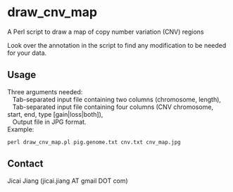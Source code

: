 # draw_cnv_map
A Perl script to draw a map of copy number variation (CNV) regions

Look over the annotation in the script to find any modification to be needed for your data.

## Usage
Three arguments needed:  
&nbsp;&nbsp;	Tab-separated input file containing two columns (chromosome, length),  
&nbsp;&nbsp;	Tab-separated input file containing four columns (CNV chromosome, start, end, type [gain|loss|both]),  
&nbsp;&nbsp;	Output file in JPG format.  
Example:  
```
perl draw_cnv_map.pl pig.genome.txt cnv.txt cnv_map.jpg
```

## Contact
Jicai Jiang (jicai.jiang AT gmail DOT com)
